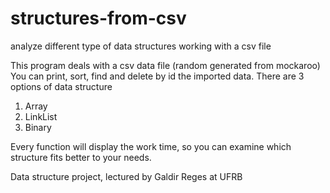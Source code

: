# structures-from-csv
 analyze different type of data structures working with a csv file 
 
 This program deals with a csv data file (random generated from mockaroo)
 You can print, sort, find and delete by id the imported data.
 There are 3 options of data structure 
 
 1. Array
 2. LinkList
 3. Binary

Every function will display the work time, so you can examine which structure fits better to your needs.


Data structure project, lectured by Galdir Reges at UFRB
